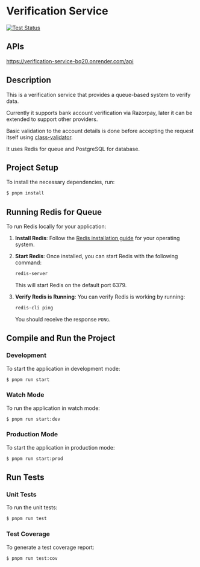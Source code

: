 # Verification Service

[![Test Status](https://github.com/vignesh-s/verification-service/actions/workflows/nestjs-test.yml/badge.svg)](https://github.com/vignesh-s/verification-service/actions/workflows/nestjs-test.yml)

## APIs

https://verification-service-bq20.onrender.com/api

## Description
This is a verification service that provides a queue-based system to verify data.

Currently it supports bank account verification via Razorpay, later it can be extended to support other providers.

Basic validation to the account details is done before accepting the request itself using [class-validator](https://www.npmjs.com/package/class-validator).

It uses Redis for queue and PostgreSQL for database.

## Project Setup

To install the necessary dependencies, run:

```bash
$ pnpm install
```

## Running Redis for Queue

To run Redis locally for your application:

1. **Install Redis**: Follow the [Redis installation guide](https://redis.io/docs/install/) for your operating system.

2. **Start Redis**: Once installed, you can start Redis with the following command:
   ```bash
   redis-server
   ```
   This will start Redis on the default port 6379.

3. **Verify Redis is Running**: You can verify Redis is working by running:
   ```bash
   redis-cli ping
   ```
   You should receive the response `PONG`.

## Compile and Run the Project

### Development
To start the application in development mode:

```bash
$ pnpm run start
```

### Watch Mode
To run the application in watch mode:

```bash
$ pnpm run start:dev
```

### Production Mode
To start the application in production mode:

```bash
$ pnpm run start:prod
```

## Run Tests

### Unit Tests
To run the unit tests:

```bash
$ pnpm run test
```

### Test Coverage
To generate a test coverage report:

```bash
$ pnpm run test:cov
```
